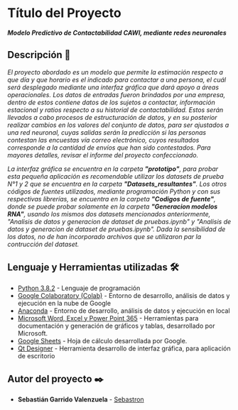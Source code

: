 # Título del Proyecto

**_Modelo Predictivo de Contactabilidad CAWI, mediante redes neuronales_**

## Descripción 🚀

_El proyecto abordado es un modelo que permite la estimación respecto a que día y que horario es el indicado para contactar a una persona, el cuál será desplegado mediante una interfaz gráfica que dará apoyo a áreas operacionales. Los datos de entradas fueron brindados por una empresa, dentro de estos contiene datos de los sujetos a contactar, información estacional y ratios respecto a su historial de contactabilidad. Estos serán llevados a cabo procesos de estructuración de datos, y en su posterior realizar cambios en los valores del conjunto de datos, para ser ajustados a una red neuronal, cuyas salidas serán la predicción si las personas contestan las encuestas vía correo electrónico, cuyos resultados corresponde a la cantidad de envíos que han sido contestados. Para mayores detalles, revisar el informe del proyecto confeccionado._

_La interfaz gráfica se encuentra en la carpeta **"prototipo"**, para probar esta pequeña aplicación es recomendable utilizar los datasets de prueba N°1 y 2 que se encuentra en la carpeta **"Datasets_resultantes"**. Los otros códigos de fuentes utilizados, mediante programación Python y con sus respectivas librerías, se encuentra en la carpeta **"Codigos de fuente"**, donde se puede probar solamente en la carpeta **"Generacion modelos RNA"**, usando los mismos dos datasets mencionados anteriormente, "Analisis de datos y generacion de dataset de pruebas.ipynb" y "Analisis de datos y generacion de dataset de pruebas.ipynb". Dada la sensibilidad de los datos, no de han incorporado archivos que se utilizaron par la contrucción del dataset._

## Lenguaje y Herramientas utilizadas 🛠️

* [Python 3.8.2](https://www.python.org/) - Lenguaje de programación
* [Google Colaboratory (Colab)](https://colab.research.google.com/) - Entorno de desarrollo, análisis de datos y ejecución en la nube de Google
* [Anaconda](https://www.anaconda.com/products/individual) - Entorno de desarrollo, análisis de datos y ejecución en local 
* [Microsoft Word, Excel y Power Point 365](https://www.office.com/) - Herramientas para documentación y generación de gráficos y tablas, desarrollado por Microsoft.
* [Google Sheets](https://www.google.com/intl/es-419_cl/sheets/about/) - Hoja de cálculo desarrollada por Google.
* [Qt Designer](https://build-system.fman.io/qt-designer-download) - Herramienta desarrollo de interfaz gráfica, para aplicación de escritorio


## Autor del proyecto ✒️

* **Sebastián Garrido Valenzuela** - [Sebastron](https://github.com/Sebastron)

